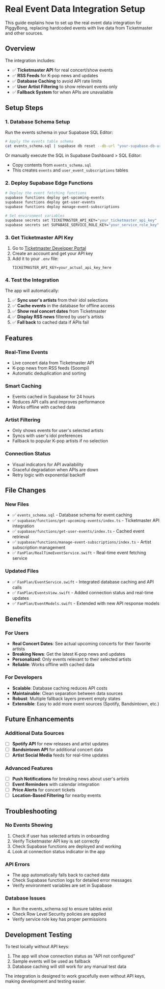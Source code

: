 # Real Event Data Integration Setup

This guide explains how to set up the real event data integration for PiggyBong, replacing hardcoded events with live data from Ticketmaster and other sources.

## Overview

The integration includes:
- ✅ **Ticketmaster API** for real concert/show events
- ✅ **RSS Feeds** for K-pop news and updates  
- ✅ **Database Caching** to avoid API rate limits
- ✅ **User Artist Filtering** to show relevant events only
- ✅ **Fallback System** for when APIs are unavailable

## Setup Steps

### 1. Database Schema Setup

Run the events schema in your Supabase SQL Editor:

```bash
# Apply the events table schema
cat events_schema.sql | supabase db reset --db-url "your-supabase-db-url"
```

Or manually execute the SQL in Supabase Dashboard > SQL Editor:
- Copy contents from `events_schema.sql`
- This creates `events` and `user_event_subscriptions` tables

### 2. Deploy Supabase Edge Functions

```bash
# Deploy the event fetching functions
supabase functions deploy get-upcoming-events
supabase functions deploy get-user-events  
supabase functions deploy manage-event-subscriptions

# Set environment variables
supabase secrets set TICKETMASTER_API_KEY="your_ticketmaster_api_key"
supabase secrets set SUPABASE_SERVICE_ROLE_KEY="your_service_role_key"
```

### 3. Get Ticketmaster API Key

1. Go to [Ticketmaster Developer Portal](https://developer.ticketmaster.com/)
2. Create an account and get your API key
3. Add it to your `.env` file:
   ```
   TICKETMASTER_API_KEY=your_actual_api_key_here
   ```

### 4. Test the Integration

The app will automatically:
1. ✅ **Sync user's artists** from their idol selections
2. ✅ **Cache events** in the database for offline access
3. ✅ **Show real concert dates** from Ticketmaster
4. ✅ **Display RSS news** filtered by user's artists
5. ✅ **Fall back** to cached data if APIs fail

## Features

### Real-Time Events
- Live concert data from Ticketmaster API
- K-pop news from RSS feeds (Soompi)
- Automatic deduplication and sorting

### Smart Caching
- Events cached in Supabase for 24 hours
- Reduces API calls and improves performance  
- Works offline with cached data

### Artist Filtering
- Only shows events for user's selected artists
- Syncs with user's idol preferences
- Fallback to popular K-pop artists if no selection

### Connection Status
- Visual indicators for API availability
- Graceful degradation when APIs are down
- Retry logic with exponential backoff

## File Changes

### New Files
- ✅ `events_schema.sql` - Database schema for event caching
- ✅ `supabase/functions/get-upcoming-events/index.ts` - Ticketmaster API integration
- ✅ `supabase/functions/get-user-events/index.ts` - Cached event retrieval
- ✅ `supabase/functions/manage-event-subscriptions/index.ts` - Artist subscription management
- ✅ `FanPlan/RealTimeEventService.swift` - Real-time event fetching service

### Updated Files
- ✅ `FanPlan/EventService.swift` - Integrated database caching and API calls
- ✅ `FanPlan/EventsView.swift` - Added connection status and real-time updates
- ✅ `FanPlan/EventModels.swift` - Extended with new API response models

## Benefits

### For Users
- **Real Concert Dates**: See actual upcoming concerts for their favorite artists
- **Breaking News**: Get the latest K-pop news and updates
- **Personalized**: Only events relevant to their selected artists
- **Reliable**: Works offline with cached data

### For Developers
- **Scalable**: Database caching reduces API costs
- **Maintainable**: Clean separation between data sources
- **Robust**: Multiple fallback layers prevent empty states
- **Extensible**: Easy to add more event sources (Spotify, Bandsintown, etc.)

## Future Enhancements

### Additional Data Sources
- [ ] **Spotify API** for new releases and artist updates
- [ ] **Bandsintown API** for additional concert data
- [ ] **Artist Social Media** feeds for real-time updates

### Advanced Features
- [ ] **Push Notifications** for breaking news about user's artists
- [ ] **Event Reminders** with calendar integration
- [ ] **Price Alerts** for concert tickets
- [ ] **Location-Based Filtering** for nearby events

## Troubleshooting

### No Events Showing
1. Check if user has selected artists in onboarding
2. Verify Ticketmaster API key is set correctly
3. Check Supabase functions are deployed and working
4. Look at connection status indicator in the app

### API Errors
- The app automatically falls back to cached data
- Check Supabase function logs for detailed error messages
- Verify environment variables are set in Supabase

### Database Issues
- Run the events_schema.sql to ensure tables exist
- Check Row Level Security policies are applied
- Verify service role key has proper permissions

## Development Testing

To test locally without API keys:
1. The app will show connection status as "API not configured"
2. Sample events will be used as fallback
3. Database caching will still work for any manual test data

The integration is designed to work gracefully even without API keys, making development and testing easier.